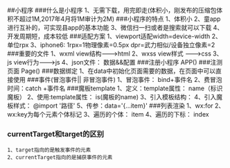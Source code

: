 ##小程序
###什么是小程序
  1、无需下载，用完即走(体积小，刚发布的压缩包体积不超过1M,2017年4月将1M审计为2M)
###小程序的特点
  1、体积小
  2、童app进行互补的，可实现县app的基本功能
  3、微信扫一扫或者是搜索就可以下载
  4、开发周期短，成本较低
###适配方案
    1、viewport适配width=device-width
    2、单位rpx
    3、iphone6: 1rpx=1物理像素=0.5px dpr=武力相似/设备独立像素=2
###重要的文件
    1、wxml view结构--->html
    2、wxss view样式 --->css
    3、js view行为--->js
    4、json文件： 数据&&配置
###注册小程序
    APP()
###注测页面
    Page()
###数据绑定
    1、在data中初始化页面需要的数据，在页面中可以直接使用
###事件(冒泡事件|| 非冒泡事件)
    1、冒泡事件： bind+事件名
    2、费冒泡时间：catch +事件名
###魔板template
    1、定义：template属性： name（标识魔板）
    2、使用:template属性： is(魔板的name)
    3、引入模板结构：<import src='路径'/>
    4、引入魔板样式： @import '路径'
    5、传参：data='{...item}'
###列表渲染
    1、wx:for
    2、wx:key为每个元素个体标记
    3、遍历的个体： item
    4、遍历的下标： index
### currentTarget和target的区别
    1、target指向的是触发事件的元素
    2、currentTarget指向的是捕获事件的元素